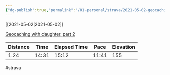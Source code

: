 ```yaml
---
{"dg-publish":true,"permalink":"/01-personal/strava/2021-05-02-geocaching-with-daughter-part-2/"}
---
```



[[2021-05-02\|2021-05-02]]

[Geocaching with daughter, part 2](https://www.strava.com/activities/5243511512)

| Distance | Time  | Elapsed Time | Pace  | Elevation |
| -------- | ----- | ------------ | ----- | --------- |
| 1.24     | 14:31 | 15:12        | 11:41 | 155       |




#strava
